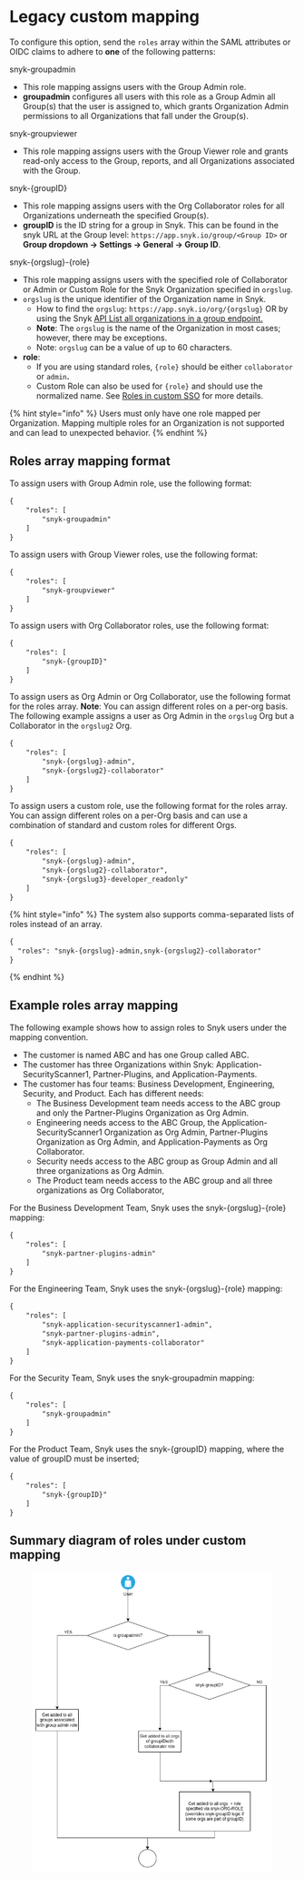 # Legacy custom mapping

To configure this option, send the `roles` array within the SAML attributes or OIDC claims to adhere to **one** of the following patterns:

snyk-groupadmin

* This role mapping assigns users with the Group Admin role.
* **groupadmin** configures all users with this role as a Group Admin all Group(s) that the user is assigned to, which grants Organization Admin permissions to all Organizations that fall under the Group(s).

snyk-groupviewer

* This role mapping assigns users with the Group Viewer role and grants read-only access to the Group, reports, and all Organizations associated with the Group.

snyk-{groupID}

* This role mapping assigns users with the Org Collaborator roles for all Organizations underneath the specified Group(s).
* **groupID** is the ID string for a group in Snyk. This can be found in the snyk URL at the Group level: `https://app.snyk.io/group/<Group ID>` or **Group dropdown -> Settings -> General -> Group ID**.

snyk-{orgslug}-{role}

* This role mapping assigns users with the specified role of Collaborator or Admin or Custom Role for the Snyk Organization specified in `orgslug`.
* `orgslug` is the unique identifier of the Organization name in Snyk.
  * How to find the `orgslug`: `https://app.snyk.io/org/{orgslug}` OR by using the Snyk [API List all organizations in a group endpoint.](https://snyk.docs.apiary.io/#reference/groups/list-all-organizations-in-a-group/list-all-organizations-in-a-group)
  * **Note**: The `orgslug` is the name of the Organization in most cases; however, there may be exceptions.
  * Note: `orgslug` can be a value of up to 60 characters.
* **role**:
  * If you are using standard roles, `{role}` should be either `collaborator` or `admin`**.**
  * Custom Role can also be used for `{role}` and should use the normalized name. See [Roles in custom SSO](../../../snyk-admin/manage-permissions-and-roles/user-role-management.md#roles-in-custom-sso) for more details.

{% hint style="info" %}
Users must only have one role mapped per Organization. Mapping multiple roles for an Organization is not supported and can lead to unexpected behavior.
{% endhint %}

## Roles array mapping format

To assign users with Group Admin role, use the following format:

```
{
    "roles": [
        "snyk-groupadmin"
    ]
}
```

To assign users with Group Viewer roles, use the following format:

```
{
    "roles": [
        "snyk-groupviewer"
    ]
}
```

To assign users with Org Collaborator roles, use the following format:

```
{
    "roles": [
        "snyk-{groupID}"
    ]
}
```

To assign users as Org Admin or Org Collaborator, use the following format for the roles array. **Note**: You can assign different roles on a per-org basis. The following example assigns a user as Org Admin in the `orgslug` Org but a Collaborator in the `orgslug2` Org.

```
{
    "roles": [
        "snyk-{orgslug}-admin",
        "snyk-{orgslug2}-collaborator"
    ]
}
```

To assign users a custom role, use the following format for the roles array. You can assign different roles on a per-Org basis and can use a combination of standard and custom roles for different Orgs.

```
{
    "roles": [
        "snyk-{orgslug}-admin",
        "snyk-{orgslug2}-collaborator",
        "snyk-{orgslug3}-developer_readonly"
    ]
}
```

{% hint style="info" %}
The system also supports comma-separated lists of roles instead of an array.

```
{
  "roles": "snyk-{orgslug}-admin,snyk-{orgslug2}-collaborator"
}
```
{% endhint %}

## Example roles array mapping

The following example shows how to assign roles to Snyk users under the mapping convention.

* The customer is named ABC and has one Group called ABC.
* The customer has three Organizations within Snyk: Application-SecurityScanner1, Partner-Plugins, and Application-Payments.
* The customer has four teams: Business Development, Engineering, Security, and Product. Each has different needs:
  * The Business Development team needs access to the ABC group and only the Partner-Plugins Organization as Org Admin.
  * Engineering needs access to the ABC Group, the Application-SecurityScanner1 Organization as Org Admin, Partner-Plugins Organization as Org Admin, and Application-Payments as Org Collaborator.
  * Security needs access to the ABC group as Group Admin and all three organizations as Org Admin.
  * The Product team needs access to the ABC group and all three organizations as Org Collaborator,

For the Business Development Team, Snyk uses the snyk-{orgslug}-{role} mapping:

```
{
    "roles": [
        "snyk-partner-plugins-admin"
    ]
}
```

For the Engineering Team, Snyk uses the snyk-{orgslug}-{role} mapping:

```
{
    "roles": [
        "snyk-application-securityscanner1-admin",
        "snyk-partner-plugins-admin",
        "snyk-application-payments-collaborator"
    ]
}
```

For the Security Team, Snyk uses the snyk-groupadmin mapping:

```
{
    "roles": [
        "snyk-groupadmin"
    ]
}
```

For the Product Team, Snyk uses the snyk-{groupID} mapping, where the value of groupID must be inserted;

```
{
    "roles": [
        "snyk-{groupID}"
    ]
}
```

## Summary diagram of roles under custom mapping

<figure><img src="../../../.gitbook/assets/image (373).png" alt=""><figcaption></figcaption></figure>
